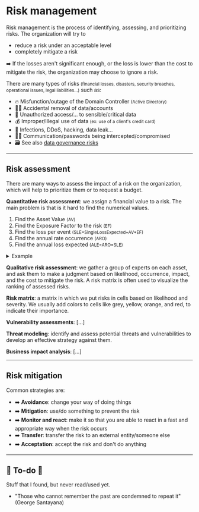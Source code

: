 # Risk management

<div class="row row-cols-md-2"><div>

Risk management is the process of identifying, assessing, and prioritizing risks. The organization will try to 

* reduce a risk under an acceptable level
* completely mitigate a risk

➡️ If the losses aren't significant enough, or the loss is lower than the cost to mitigate the risk, the organization may choose to ignore a risk.
</div><div>

There are many types of risks <small>(financial losses, disasters, security breaches, operational issues, legal liabilities...)</small> such as:

* 🔥 Misfunction/outage of the Domain Controller <small>(Active Directory)</small>
* 🙅‍♀️ Accidental removal of data/accounts
* 🔐 Unauthorized access/... to sensible/critical data
* 💰 Improper/illegal use of data <small>(ex: use of a client's credit card)</small>
* 🔫 Infections, DDoS, hacking, data leak...
* 🧑‍💻 Communication/passwords being intercepted/compromised
* 🗃️ See also [data governance risks](/cybersecurity/blue-team/data.md#security-risks-and-business-needs)
</div></div>

<hr class="sep-both">

## Risk assessment

<div class="row row-cols-md-2"><div>

There are many ways to assess the impact of a risk on the organization, which will help to prioritize them or to request a budget.

**Quantitative risk assessment**: we assign a financial value to a risk. The main problem is that is it hard to find the numerical values.

1. Find the Asset Value <small>(AV)</small>
2. Find the Exposure Factor to the risk <small>(EF)</small>
3. Find the loss per event <small>(SLE=SingleLossExpected=AV*EF)</small>
4. Find the annual rate occurrence <small>(ARO)</small>
5. Find the annual loss expected <small>(ALE=ARO*SLE)</small>

<details class="details-s mb-3">
<summary>Example</summary>

The AV is 45 millions. Two out of three times we can mitigate the risk, it means that the risk occurs 1 out of 3 times, so `EF=1/3`. The loss per event is `SLE=45M*(1/3)=15M`. The risk occur two times per year, so `ARO=2` and `ALE=15M*2=30M`. It means that we won't pay insurance or means to mitigate the risk greater than 30 millions.
</details>

**Qualitative risk assessment**: we gather a group of experts on each asset, and ask them to make a judgment based on likelihood, occurrence, impact, and the cost to mitigate the risk. A risk matrix is often used to visualize the ranking of assessed risks.

</div><div>

**Risk matrix**: a matrix in which we put risks in cells based on likelihood and severity. We usually add colors to cells like grey, yellow, orange, and red, to indicate their importance.

**Vulnerability assessments**: [...]

**Threat modeling**: identify and assess potential threats and vulnerabilities to develop an effective strategy against them.

**Business impact analysis**: [...]
</div></div>

<hr class="sep-both">

## Risk mitigation

<div class="row row-cols-md-2 mt-3"><div>

Common strategies are:

* ➡️ **Avoidance**: change your way of doing things
* ➡️ **Mitigation**: use/do something to prevent the risk
* ➡️ **Monitor and react**: make it so that you are able to react in a fast and appropriate way when the risk occurs
* ➡️ **Transfer**: transfer the risk to an external entity/someone else
* ➡️ **Acceptation**: accept the risk and don't do anything
</div><div>

</div></div>

<hr class="sep-both">

## 👻 To-do 👻

Stuff that I found, but never read/used yet.

<div class="row row-cols-md-2"><div>

* "Those who cannot remember the past are condemned to repeat it" (George Santayana)
</div><div>


</div></div>